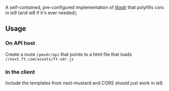 A self-contained, pre-configured implementation of [libxdr](https://github.com/eligrey/libxdr) that polyfills cors in ie9 (and ie8 if it's ever needed);

## Usage

### On API host

Create a route `/pmxdr/api` that points to a html file that loads `//next.ft.com/assets/ft-xdr.js`

### In the client

Include the templates from next-mustard and CORS should just work in ie9.